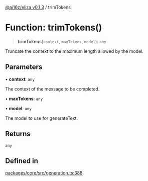 [@ai16z/eliza v0.1.3](../index.md) / trimTokens

# Function: trimTokens()

> **trimTokens**(`context`, `maxTokens`, `model`): `any`

Truncate the context to the maximum length allowed by the model.

## Parameters

• **context**: `any`

The context of the message to be completed.

• **maxTokens**: `any`

• **model**: `any`

The model to use for generateText.

## Returns

`any`

## Defined in

[packages/core/src/generation.ts:388](https://github.com/ai16z/eliza/blob/main/packages/core/src/generation.ts#L388)
